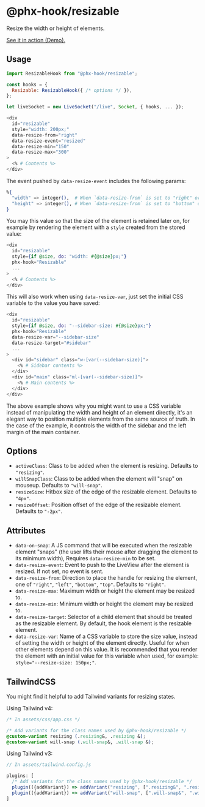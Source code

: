 # @phx-hook/resizable

Resize the width or height of elements.

[See it in action (Demo).](https://phx-hook.elixir-saas.com/resizable)

## Usage

```js
import ResizableHook from "@phx-hook/resizable";

const hooks = {
  Resizable: ResizableHook({ /* options */ }),
};

let liveSocket = new LiveSocket("/live", Socket, { hooks, ... });
```

```heex
<div
  id="resizable"
  style="width: 200px;"
  data-resize-from="right"
  data-resize-event="resized"
  data-resize-min="150"
  data-resize-max="300"
>
  <% # Contents %>
</div>
```

The event pushed by `data-resize-event` includes the following params:

```elixir
%{
  "width" => integer(),  # When `data-resize-from` is set to "right" or "left"
  "height" => integer(), # When `data-resize-from` is set to "bottom" or "top"
}
```

You may this value so that the size of the element is retained later on, for example by rendering the element with a `style` created from the stored value:

```heex
<div
  id="resizable"
  style={if @size, do: "width: #{@size}px;"}
  phx-hook="Resizable"
  ...
>
  <% # Contents %>
</div>
```

This will also work when using `data-resize-var`, just set the initial CSS variable to the value you have saved:

```heex
<div
  id="resizable"
  style={if @size, do: "--sidebar-size: #{@size}px;"}
  phx-hook="Resizable"
  data-resize-var="--sidebar-size"
  data-resize-target="#sidebar"
  ...
>
  <div id="sidebar" class="w-[var(--sidebar-size)]">
    <% # Sidebar contents %>
  </div>
  <div id="main" class="ml-[var(--sidebar-size)]">
    <% # Main contents %>
  </div>
</div>
```

The above example shows why you might want to use a CSS variable instead of manipulating the width and height of an element directly, it's an elegant way to position multiple elements from the same source of truth. In the case of the example, it controls the width of the sidebar and the left margin of the main container.

## Options

* `activeClass`: Class to be added when the element is resizing. Defaults to `"resizing"`.
* `willSnapClass`: Class to be added when the element will "snap" on mouseup. Defaults to `"will-snap"`.
* `resizeSize`: Hitbox size of the edge of the resizable element. Defaults to `"4px"`.
* `resizeOffset`: Position offset of the edge of the resizable element. Defaults to `"-2px"`.

## Attributes

* `data-on-snap`: A JS command that will be executed when the resizable element "snaps" (the user lifts their mouse after dragging the element to its minimum width), Requires `data-resize-min` to be set.
* `data-resize-event`: Event to push to the LiveView after the element is resized. If not set, no event is sent.
* `data-resize-from`: Direction to place the handle for resizing the element, one of `"right"`, `"left"`, `"bottom"`, `"top"`. Defaults to `"right"`.
* `data-resize-max`: Maximum width or height the element may be resized to.
* `data-resize-min`: Minimum width or height the element may be resized to.
* `data-resize-target`: Selector of a child element that should be treated as the resizable element. By default, the hook element is the resizable element.
* `data-resize-var`: Name of a CSS variable to store the size value, instead of setting the width or height of the element directly. Useful for when other elements depend on this value. It is recommended that you render the element with an initial value for this variable when used, for example: `style="--resize-size: 150px;"`.

## TailwindCSS

You might find it helpful to add Tailwind variants for resizing states.

Using Tailwind v4:

```css
/* In assets/css/app.css */

/* Add variants for the class names used by @phx-hook/resizable */
@custom-variant resizing (.resizing&, .resizing &);
@custom-variant will-snap (.will-snap&, .will-snap &);
```

Using Tailwind v3:

```js
// In assets/tailwind.config.js

plugins: [
  /* Add variants for the class names used by @phx-hook/resizable */
  plugin(({addVariant}) => addVariant("resizing", [".resizing&", ".resizing &"])),
  plugin(({addVariant}) => addVariant("will-snap", [".will-snap&", ".will-snap &"])),
]
```
